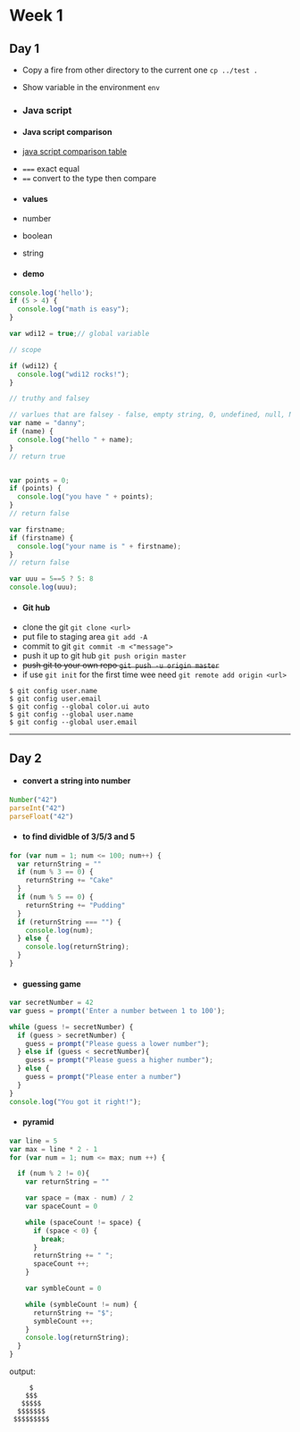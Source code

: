 # Week 1
## Day 1
- Copy a fire from other directory to the current one
`cp ../test .`

- Show variable in the environment
`env`

- ### Java script

- #### Java script comparison
- [java script comparison table](https://dorey.github.io/JavaScript-Equality-Table)
* ` === ` exact equal
* ` == ` convert to the type then compare

- #### values
- number
- boolean
- string

- #### demo
```javascript
console.log('hello');
if (5 > 4) {
  console.log("math is easy");
}

var wdi12 = true;// global variable

// scope

if (wdi12) {
  console.log("wdi12 rocks!");
}

// truthy and falsey

// varlues that are falsey - false, empty string, 0, undefined, null, NaN
var name = "danny";
if (name) {
  console.log("hello " + name);
}
// return true


var points = 0;
if (points) {
  console.log("you have " + points);
}
// return false

var firstname;
if (firstname) {
  console.log("your name is " + firstname);
}
// return false

var uuu = 5==5 ? 5: 8
console.log(uuu);
```
- #### Git hub

* clone the git `git clone <url>`
* put file to staging area `git add -A`
* commit to git `git commit -m <"message">`
* push it up to git hub `git push origin master`
* ~~push git to your own repo `git push -u origin master`~~
* if use `git init` for the first time wee need `git remote add origin <url>`

```
$ git config user.name
$ git config user.email
$ git config --global color.ui auto
$ git config --global user.name
$ git config --global user.email
```
***
## Day 2

* #### convert a string into number

```javascript
Number("42")
parseInt("42")
parseFloat("42")
```

* #### to find dividble of 3/5/3 and 5
```javascript
for (var num = 1; num <= 100; num++) {
  var returnString = ""
  if (num % 3 == 0) {
    returnString += "Cake"
  }
  if (num % 5 == 0) {
    returnString += "Pudding"
  }
  if (returnString === "") {
    console.log(num);
  } else {
    console.log(returnString);
  }
}
```

* #### guessing game

```javascript
var secretNumber = 42
var guess = prompt('Enter a number between 1 to 100');

while (guess != secretNumber) {
  if (guess > secretNumber) {
    guess = prompt("Please guess a lower number");
  } else if (guess < secretNumber){
    guess = prompt("Please guess a higher number");
  } else {
    guess = prompt("Please enter a number")
  }
}
console.log("You got it right!");
```

* #### pyramid
```javascript
var line = 5
var max = line * 2 - 1
for (var num = 1; num <= max; num ++) {

  if (num % 2 != 0){
    var returnString = ""

    var space = (max - num) / 2
    var spaceCount = 0

    while (spaceCount != space) {
      if (space < 0) {
        break;
      }
      returnString += " ";
      spaceCount ++;
    }

    var symbleCount = 0

    while (symbleCount != num) {
      returnString += "$";
      symbleCount ++;
    }
    console.log(returnString);
  }
}
```
output: 
```
     $
    $$$
   $$$$$
  $$$$$$$
 $$$$$$$$$
```
